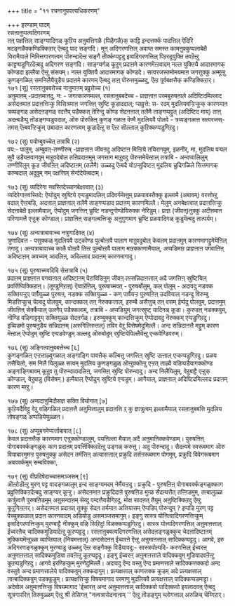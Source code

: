 +++
title = "११ रचनानुपपत्त्यधिकरणम्"

+++
इरण्डाम् पादम्  
रसऩाऩुप्पत्यदिगरणम्  
तऩ् पक्षत्तिल् साङ्ग्यादिगळ् कूऱिय अऩुबत्तिगळै (पिऴैगळै)क् काट्टि इन्दत्तर्क्क पादत्तिल् ऎदिरि मदङ्गळैक्कण्डिक्किऱार् ऎऩ्बदु पाद सङ्गदि। मुऩ् अदिगरणत्तिल् अवाप्त समस्त कामऩुक्कुप्पलाबेक्षै यिरामैयाले निमित्तगारणत्वम् पॊरुन्दादॆऩ्ऱ सङ्गै तीर्क्कप्पट्टदु इव्वदिगरणत्तिल् पिऱरदुयुक्ति तवऱॆऩ्ऱु काट्टप्पडुगिऱदॆऩ्बदु अदिगरण सङ्गदि। साङ्ग्यर्गळ् कूऱुम् प्रदाऩमे कारणमॆऩ्ऱवादम् नल्ल युक्तियै आदारमागक् कॊण्डदा इल्लैया ऎऩ्ऱु संसयम्। नल्ल युक्तियै आदारमागक् कॊण्डदे। सत्वरजस्तमोमयमाऩ जगत्तुक्कु अम्मूऩ्ऱु कुणङ्गळिल् समनिलैयैयुडैय प्रदाऩमे कारणम् ऎऩ्बदु ताऩ् पॊरुत्तमुळ्ळदु, ऎऩ्ऱ पूर्वबक्षत्तैक् कण्डिक्किऱार्।  
१७१ [सू] रसऩाऩुबबत्तेच्च नाऩुमाऩम् प्रव्रुत्तेच्च (१)  
अऩुमाऩम् -प्रदाऩमाऩदु, न: - जगत्कारणमल्ल, रसऩाऩुबबदेच्च - प्राज्ञऩाऩ परमबुरुषऩाले अदिष्टिदमिल्लाद असेदऩमाऩ प्रदाऩत्तिऱ्कु विसित्रमाऩ जगत्तिऩ् स्रुष्टि कूडाददाल्; प्सव्रुत्ते: स- रदम् मुदलियवऱ्ऱिऱ्कुक् कारणमाऩ त्रव्यङ्गळ् असेदऩङ्गळ् रदत्तैप् पडैक्कत् तॆरिन्दु कॊण्ड सेदऩऩाल् तलैमै ताङ्गप्पट्टुत् (अदिष्टिद माय्) ताऩ् अदऩ्बडैप्पु तॊडङ्गप्पडुवदाल्, ऒरु पॊरुळिऩ् कुणङ् गळाऩ वॆण्मै मुदलियवै पोलवे - त्रव्यङ्गळाऩ सत्वरजस्- तमस् ऎऩ्बवऱ्ऱिऱ्कुम् उबादाऩ कारणत्वम् कूडादॆऩ्ऱु स ऎऩ्ऱ सॊल्लाल् कुऱिक्कप्पडुगिऱदु।

१७२ (सू) पयोम्बुवच्चेत् तत्राबि (२)  
पय:- पालुम्, अम्बुवत्-तण्णीरुम् -प्राज्ञऩाऩ जीवऩदु अदिष्टाऩ मिऩ्ऱिये तयिरागवुम्, इळनीर्, मा, मुदलिय पऱ्पल सुवै उडैयऩवागवुम् माऱुवदेबोल तऩिप्रदाऩमुम् जगत्ताग माऱुवदु पॊरुत्तमेयॆऩ्ऱाल् तत्राबि - अन्दप्पालिलुम् तण्णीरिलुम् कूड जीवऩिऩ् अदिष्टाऩम् (तलैमै) उळ्ळदु ऎऩ्बदै योऽप्सुदिष्टऩ् मुदलिय च्रुदिगळिले सित्तमागक् काण्बदाल् अदुवुम् नम् पक्षत्तिल् सेर्न्ददेयॆऩ्बदाम्।

१७३ (सू) व्यदिरेगा नवस्तिदेच्चानबेक्षत्वात् (३)  
व्यदिरेगाऩवस्तिदे: ऎप्पोदुम् स्रुष्टिये एऱ्पडुमादलिऩ् प्रदिवर्गमॆऩ्ऩुम् प्रळयावस्तैक्कु इल्लामै (अबावम्) वरत्तोऩ्ऱु वदाल् ऎऩ्ऱबडि, अदऩाल् प्राज्ञऩाल् तलैमै ताङ्गप्पडाद प्रदाऩम् कारणमिल्लै। मेलुम् अनबेक्षत्वात् प्रदाऩत्तिऱ्कु सेदऩाबेक्षै इल्लामैयाल्, ऎप्पोदुम् जगत्तिऩ् च्रुष्टि नडन्दुगॊण्डेयिरुक्क नेरिडुम्। प्राज्ञ (जीवऩ्)ऩुक्कु अदीऩमाऩ परिणामत्तै एऱ्ऱुक् कॊण्डाल्। प्राज्ञऩिऩ् सङ्गल्बत्तिऱ्कु अऩुगुणमाग च्रुष्टि प्रळयादिगळ् कूडुमॆऩ्बदु तात्पर्यम्।

१७४ (सू) अन्यत्राबावाच्च नत्रुणादिवत् (४)  
त्रुणादिवत्त - पसुक्कळ् मुदलियवै उट्कॊण्ड पुल्बोऩ्ऱवै पालाग माऱुवदुबोल् केवलम् प्रदाऩमुम् कारणमागट्टुमेयॆऩिल् तगादु। अऩ्यत्राबावाच्च काळै पोऩ्ऱवै तिऩ्ऱ पुल्बोऩ्ऱवै पालाग माऱक्काणामैयाल्, अप्पडिमाऱ प्राज्ञऩाऩ पगवाऩिऩ् अदिष्टाऩम् अवच्यम् आदलिऩ्, अदिल्लाद प्रदाऩम् कारणमागादु।

१७५ (सू) पुरुषाच्मवदिदि सेत्तत्राबि (५)  
प्रदाऩम् प्राज्ञऩाऩ पगवाऩाल् अदिष्टाऩम् पॆऱाविडिऩुम् जीवऩ् तऩ्सन्निदाऩत्ताल् अदै जगत्तिऩ् स्रुष्टियिल् प्रवर्त्तिप्पिक्किऱाऩ्। (तूण्डुगिऱाऩ्) ऎव्वाऱॆऩिल्, पुरूषाच्मवत् - पुरुषर्बोलुम्, कल् पोलुम् - अदावदु नडक्क सक्तियऱ्ऱुप् पार्वैयुळ्ळ पुरुषऩ्, नडक्क सक्तियुळ्ळ - कण् पार्वैयऱ्ऱ पुरुषऩिऩ् उदवियाल् नडन्दु विरुम्बु मिडत्तिऱ्कुच् चॆल्वदु पोलवुम्, कान्दक्कल् तऩ् नॆरुक्कत्ताल्, इरुम्बै असैत्तुच् तऩ् वसम् ईर्प्पदु पोलवुम्, प्रदाऩमुम् जीवऩिऩ् सेर्क्कैयाल् उलगैप् पडैक्कलाम्, तत्राबि - अप्पडियुम् जगत्स्रुष्ट् यादिगळ् कूडा। कुरुडऩ् नडक्कवुम्, नॊण्डि वऴिगाट्टवुम् सक्तियुळ्ळ सेदऩर्गळ्। इरुम्बुक्कुम् कान्दत्तिऱ्कुम् ऎप्पोदावदु नॆरुक्कम् एऱ्पडुगिऱदु। इव्विडमो पुरुषऩुडैय सन्निदाऩम् (अरुगिलिरुत्तल्) तविर वेऱु विसेषमेदुमिल्लै। अन्द सन्निदाऩत्तै मट्टुम् कारण मॆऩ्ऱाल् ऎप्पोदुम् स्रुष्टि एऱ्पडवेण्डुम् अल्लदु ऒरुबोदुम् स्रुष्टियेयिल्लैयॆऩ्ऱु एऱ्कवेण्डिवरुम्।

१७६ (सू) अङ्गित्वाऩुबबत्तेच्च [६]  
कुणङ्गळिऩ् एऱ्ऱत्ताऴ्वुगळाल् अङ्गाङ्गि पावत्तैक् कल्बित्तु जगत्तिऩ् स्रुष्टि उऩ्ऩाल् एऱ्कप्पडुगिऱदु। प्रळय तसैयिलो, सम निलै यिलुळ्ळ सत्वम् मुदलिय कुणङ्गळुळ् ऒऩ्ऱुक्कॊऩ्ऱु एऱ्ऱत् ताऴ्वै यडिप्पडैयागक्कॊण्ड अङ्गाङ्गिबावम् कूऱुव तु पॊरुन्दादादलिऩ्, जगत्तिऩ् स्रुष्टि पॊरुन्दादु। अन्द निलैयिलुम्, वेऱुबाट्टै एऱ्ऱुक् कॊण्डाल्, वेऱुबाडु (विसेषम् ) इऩ्मैयाल् ऎप्पोदुम् स्रुष्टिये एऱ्पडुम्। आगैयाल्, प्राज्ञऩाल् अदिष्टिदमिल्लाद प्रदाऩम् कारण मऩ्ऱु।

१७७ (सू) अन्यदाऩुमिदौसज्ञ सक्ति वियोगात् [७]  
कूऱियदैविट्टु वेऱु वऴिगळिल् प्रदाऩत्तै अऩुमित्तालुम् प्रदाऩत्ति ऱ् कु ज्ञात्रुत्वम् इल्लामैयाल् रसऩाऩुबबत्ति मुदलिय तोषङ्गळ् अप्पडियेयुळ्ळऩ।

१७८ (सू) अप्युबगमेप्यर्त्ताबावात् [८]  
केवल प्रदाऩत्तैक् कारणमाग एऱ्ऱुक्कॊण्डालुम्, पयऩिल्ला मैयाल् अदै अऩुमाऩिक्कवेण्डाम्। पुरुषऩिऩ् पोगाबवर्क्कङ्गळुक् काग प्रदाऩम् प्रवर्त्तिक्किऱदॆऩ्ऱु उङ्गळ् करुत्तु। अदु पॊरुन्दादु। सैदऩ्यमे स्वरूबमाग ऒरु वियाबारमुमऱ्ऱ पुरुषऩुक्कु असेदन तर्मत्तिऩ् अत्यासत्ताल् प्रक्रुदि तर्सऩरूबमाग पोगमुम्, प्रक्रुदि विवेगरूबमाग अबवर्क्कमुम् सम्बविक्का,

१७९ (सू) वीप्रदिषेदाच्चासमञ्जसम् [९]  
ऒऩ्ऱोडॊऩ्ऱु मुरण् पट्ट वादङ्गळालुम् इन्द साङ्ग्यमदम् नेर्मैयऱ्ऱदु। प्रक्रुदि - पुरुषऩिऩ् पोगाबवर्क्कङ्गळुक्काग प्रव्रुत्तिक्किऱदॆऩ्बदु साङ्ग्यर् कूऱ्ऱु। असेदऩमाऩ प्रक्रुदिदाऩे पुरुषऩिड मुऩ्ळ सैदऩ्यत्तैत् तऩ्ऩिडमुम्, तऩ्बालुळ्ळ कर्त्रुत्वत्तै पुरुषऩिडमुम् अऩुसन्दाऩम् सॆय्दु पन्दत्तैयडैगिऱदु, मोक्ष सादऩत् तैयुम् अऩुष्टिक्किऱदु ऎऩ्ऱु कूऱुगिऩ्ऱऩर्। असेदऩमाऩ प्रदाऩत् तुक्कु सेदऩ तर्ममाऩ अत्तियासम् ऎप्पडिप् पॊरुन्दुम् ? इप्पडि मुरण् पट्ट पेच्चुक्कळाल् प्रदाऩ कारणवादम् अडियोडु असमञ्जसमागुम्। इङ्गु सास्त्र योऩित्वादिगरणत्तिऱ्कुम् इव्वदिगरणत्तिऱ्कुम् मुरण्बाट्टै नीक्कुम् वऴि सिऱिदु! विळक्कप्पडुगिऱदु। सास्त्र योऩ्यदिगरणत्तिल् अऩुमाऩत्ताल् ईच्वरऩैच् चादिक्कमुडियादॆऩ्ऱु कूऱप्पट्टदु। रसऩाऩुबबत्यदिगरणत्तिल् असेदऩङ्गळुक्कुच् चेदऩादिष्टाऩम् मुक्कियमॆऩ्ऱुळ्ळ व्याप्तियाल् (नियमत्ताल्) अन्दसेदऩऩ् ईच्वरऩे ऎऩ्ऱु अऩुमाऩत्ताल् सादिक्कप्पट्टदु। आगवे, इरु अदिगरणङ्गळुक्कुम् मुरण्बाडु उळ्ळदु ऎऩ्ऱ सङ्गैक्कु विडैयावदु:- सास्त्रयोऩ्यदि- करणत्तिल् ईच्वरऩ् अऩुमाऩत्ताल् सादिक्कमुडिया तवऩॆऩ्ऱु कूऱप्पट्टदु। इङ्गु ईच्वरऩ् अऩुमाऩत्ताले पादिक्कवुम् मुडियादवऩॆऩ्ऱु कूऱप्पडुगिऱदु। आगवे इरण्डिऱ्कुम् मुरणेदुमिल्लै। अदावदु ऎन्द वस्तु ऎन्द प्रमाणत्ताले सादिक्कत्तक्कदो अन्द वस्तुवे अन्द प्रमाणत्तालेये पादिक्कवुम् तक्कदागुम्। प्रत्यक्षत्ताल् काणत्तक्क कुडम् अदे प्रत्यक्षत्ताल् ताऩ्बादिक्कवुम् पडक्कूडुम्। प्रत्यक्षत्तिऱ्कु विषयमागाद परमाणु मुदलियवै प्रत्यक्षत्ताल् पादिक्कप्पडमाट्टा। अदेबोल अऩुमाऩत्तिऱ्कु विषयमागाद 'ईच्वरऩ् अन्द अऩुमाऩत्ताल् सादिक्कवो पादिक्कवो इयलादवऩ् ऎऩ्बदु सूत्रगाररिऩ् तिरुवुळ्ळम् ऎऩ्ऱु श्री तेसिगऩ् "नऩ्वत्रासेदनाऩाम् '' ऎऩ्ऱु तॊडङ्गुम् च्लोगत्ताल् अरुळिच् चॆय्गिऱार्।

